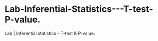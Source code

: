 # Lab-Inferential-Statistics---T-test-P-value.
Lab | Inferential statistics - T-test &amp; P-value.
